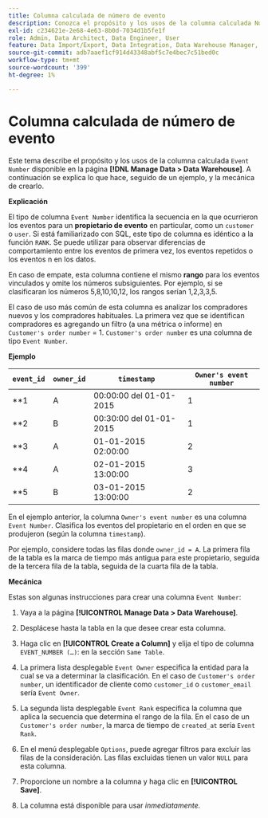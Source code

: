 ```yaml
---
title: Columna calculada de número de evento
description: Conozca el propósito y los usos de la columna calculada Número de evento.
exl-id: c234621e-2e68-4e63-8b0d-7034d1b5fe1f
role: Admin, Data Architect, Data Engineer, User
feature: Data Import/Export, Data Integration, Data Warehouse Manager, Commerce Tables
source-git-commit: adb7aaef1cf914d43348abf5c7e4bec7c51bed0c
workflow-type: tm+mt
source-wordcount: '399'
ht-degree: 1%

---
```


# Columna calculada de número de evento

Este tema describe el propósito y los usos de la columna calculada `Event Number` disponible en la página **[!DNL Manage Data > Data Warehouse]**. A continuación se explica lo que hace, seguido de un ejemplo, y la mecánica de crearlo.

**Explicación**

El tipo de columna `Event Number` identifica la secuencia en la que ocurrieron los eventos para un **propietario de evento** en particular, como un `customer` o `user`. Si está familiarizado con SQL, este tipo de columna es idéntico a la función `RANK`. Se puede utilizar para observar diferencias de comportamiento entre los eventos de primera vez, los eventos repetidos o los eventos n en los datos.

En caso de empate, esta columna contiene el mismo **rango** para los eventos vinculados y omite los números subsiguientes. Por ejemplo, si se clasificaran los números 5,8,10,10,12, los rangos serían 1,2,3,3,5.

El caso de uso más común de esta columna es analizar los compradores nuevos y los compradores habituales. La primera vez que se identifican compradores es agregando un filtro (a una métrica o informe) en `Customer's order number` = 1. `Customer's order number` es una columna de tipo `Event Number`.

**Ejemplo**

| **`event_id`** | **`owner_id`** | **`timestamp`** | **`Owner's event number`** |
|--- |--- |--- |--- |
| **1 | A | 00:00:00 del 01-01-2015 | 1 |
| **2 | B | 00:30:00 del 01-01-2015 | 1 |
| **3 | A | 01-01-2015 02:00:00 | 2 |
| **4 | A | 02-01-2015 13:00:00 | 3 |
| **5 | B | 03-01-2015 13:00:00 | 2 |

En el ejemplo anterior, la columna `Owner's event number` es una columna `Event Number`. Clasifica los eventos del propietario en el orden en que se produjeron (según la columna `timestamp`).

Por ejemplo, considere todas las filas donde `owner_id = A`. La primera fila de la tabla es la marca de tiempo más antigua para este propietario, seguida de la tercera fila de la tabla, seguida de la cuarta fila de la tabla.

**Mecánica**

Estas son algunas instrucciones para crear una columna `Event Number`:

1. Vaya a la página **[!UICONTROL Manage Data > Data Warehouse]**.

1. Desplácese hasta la tabla en la que desee crear esta columna.

1. Haga clic en **[!UICONTROL Create a Column]** y elija el tipo de columna `EVENT_NUMBER (…)`: en la sección `Same Table`.

1. La primera lista desplegable `Event Owner` especifica la entidad para la cual se va a determinar la clasificación. En el caso de `Customer's order number`, un identificador de cliente como `customer_id` o `customer_email` sería `Event Owner`.

1. La segunda lista desplegable `Event Rank` especifica la columna que aplica la secuencia que determina el rango de la fila. En el caso de un `Customer's order number`, la marca de tiempo de `created_at` sería `Event Rank`.

1. En el menú desplegable `Options`, puede agregar filtros para excluir las filas de la consideración. Las filas excluidas tienen un valor `NULL` para esta columna.

1. Proporcione un nombre a la columna y haga clic en **[!UICONTROL Save]**.

1. La columna está disponible para usar _inmediatamente._
